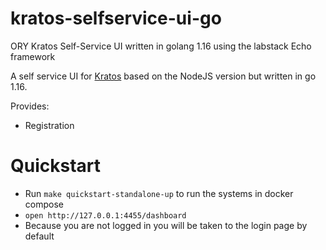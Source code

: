 # kratos-selfservice-ui-go
ORY Kratos Self-Service UI written in golang 1.16 using the labstack Echo framework

A self service UI for [Kratos](https://www.ory.sh/kratos) based on the NodeJS version but written in go 1.16.


Provides:

- Registration

# Quickstart

- Run `make quickstart-standalone-up` to run the systems in docker compose
- `open http://127.0.0.1:4455/dashboard`
- Because you are not logged in you will be taken to the login page by default
